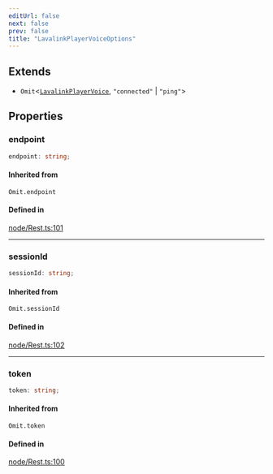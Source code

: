 ```yaml
---
editUrl: false
next: false
prev: false
title: "LavalinkPlayerVoiceOptions"
---
```


## Extends

- `Omit`\<[`LavalinkPlayerVoice`](/api/interfaces/lavalinkplayervoice/), `"connected"` \| `"ping"`\>

## Properties

<a id="endpoint" name="endpoint"></a>

### endpoint

```ts
endpoint: string;
```

#### Inherited from

`Omit.endpoint`

#### Defined in

[node/Rest.ts:101](https://github.com/shipgirlproject/shoukaku/blob/428f92c432a1875d1770e54c312147a1f47a448d/src/node/Rest.ts#L101)

***

<a id="sessionid" name="sessionid"></a>

### sessionId

```ts
sessionId: string;
```

#### Inherited from

`Omit.sessionId`

#### Defined in

[node/Rest.ts:102](https://github.com/shipgirlproject/shoukaku/blob/428f92c432a1875d1770e54c312147a1f47a448d/src/node/Rest.ts#L102)

***

<a id="token" name="token"></a>

### token

```ts
token: string;
```

#### Inherited from

`Omit.token`

#### Defined in

[node/Rest.ts:100](https://github.com/shipgirlproject/shoukaku/blob/428f92c432a1875d1770e54c312147a1f47a448d/src/node/Rest.ts#L100)

